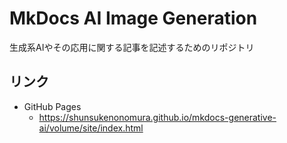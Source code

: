 # MkDocs AI Image Generation
生成系AIやその応用に関する記事を記述するためのリポジトリ

## リンク
- GitHub Pages
    - https://shunsukenonomura.github.io/mkdocs-generative-ai/volume/site/index.html
